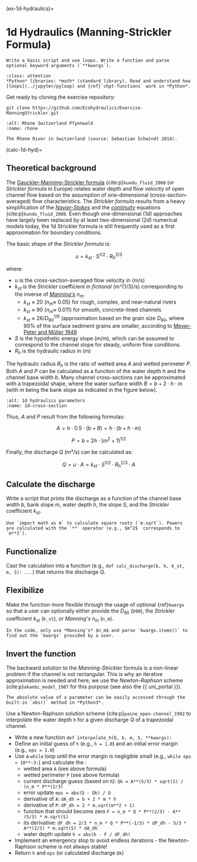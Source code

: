 (ex-1d-hydraulics)=
# 1d Hydraulics (Manning-Strickler Formula)

```{admonition} Goals
Write a basic script and use loops. Write a function and parse optional keyword arguments (`**kwargs`).
```

```{admonition} Requirements
:class: attention
*Python* libraries: *math* (standard library). Read and understand how [loops](../jupyter/pyloop) and {ref}`chpt-functions` work in *Python*.
```

Get ready by cloning the exercise repository:

```
git clone https://github.com/Ecohydraulics/Exercise-ManningStrickler.git
```

```{figure} https://github.com/Ecohydraulics/media/raw/master/jpg/hydraulics-1d.jpg
:alt: Rhone Switzerland Pfynnwald
:name: rhone

The Rhone River in Switzerland (source: Sebastian Schwindt 2014).
```

(calc-1d-hyd)=
## Theoretical background
The [Gauckler-Manning-Strickler formula](https://en.wikipedia.org/wiki/Manning_formula) {cite:p}`kundu_fluid_2008` (or *Strickler formula* in Europe) relates water depth and flow velocity of open channel flow based on the assumption of one-dimensional (cross-section-averaged) flow characteristics. The *Strickler formula* results from a heavy simplification of the [*Navier-Stokes*](https://en.wikipedia.org/wiki/Navier-Stokes_equations) and the [*continuity*](https://en.wikipedia.org/wiki/Continuity_equation) equations {cite:p}`kundu_fluid_2008`. Even though one-dimensional (1d) approaches have largely been replaced by at least two-dimensional (2d) numerical models today, the 1d Strickler formula is still frequently used as a first approximation for boundary conditions.

The basic shape of the *Strickler formula* is:

$$
u = k_{st}\cdot S^{1/2} \cdot R_{h}^{2/3}
$$

where:

* $u$ is the cross-section-averaged flow velocity in (m/s)
* $k_{st}$ is the *Strickler* coefficient in *fictional* (m^{1/3}/s) corresponding to the inverse of [*Manning's*](http://www.fsl.orst.edu/geowater/FX3/help/8_Hydraulic_Reference/Mannings_n_Tables.htm) $n_m$.
	- $k_{st}$ $\approx$ 20 ($n_m \approx$ 0.05) for rough, complex, and near-natural rivers
	- $k_{st}$ $\approx$ 90 ($n_m \approx$ 0.011) for smooth, concrete-lined channels
	- $k_{st}$ $\approx$ 26/$D_{90}^{1/6}$ (approximation based on the grain size $D_{90}$, where 90% of the surface sediment grains are smaller, according to [Meyer-Peter and Müller 1948](http://resolver.tudelft.nl/uuid:4fda9b61-be28-4703-ab06-43cdc2a21bd7)
* $S$ is the hypothetic energy slope (m/m), which can be assumed to correspond to the channel slope for steady, uniform flow conditions.
* $R_{h}$ is the hydraulic radius in (m)


The hydraulic radius $R_{h}$ is the ratio of wetted area $A$ and wetted perimeter $P$. Both $A$ and $P$ can be calculated as a function of the water depth $h$ and the channel base width $b$. Many channel cross-sections can be approximated with a trapezoidal shape, where the water surface width $B=b+2\cdot h\cdot m$ (with $m$ being the bank slope as indicated in the figure below).

```{figure} https://github.com/Ecohydraulics/media/raw/master/png/flow-cs.png
:alt: 1d hydraulics parameters
:name: 1d-cross-section
```

Thus, $A$ and $P$ result from the following formulas:

$$
A = h \cdot 0.5\cdot (b + B) = h \cdot (b + h\cdot m)
$$

$$
P = b + 2h\cdot (m^2 + 1)^{1/2}
$$

Finally, the discharge $Q$ (m³/s) can be calculated as:

$$
Q = u \cdot A = k_{st} \cdot S^{1/2}\cdot R_{h}^{2/3} \cdot A
$$


## Calculate the discharge

Write a script that prints the discharge as a function of the channel base width $b$, bank slope $m$, water depth $h$, the slope $S$, and the *Strickler* coefficient $k_{st}$.

```{tip}
Use `import math as m` to calculate square roots (`m.sqrt`). Powers are calculated with the `**` operator (e.g., $m^2$  corresponds to `m**2`).
```

## Functionalize
Cast the calculation into a function (e.g., `def calc_discharge(b, h, k_st, m, S): ...`) that returns the discharge $Q$.

## Flexibilize
Make the function more flexible through the usage of optional {ref}`kwargs` so that a user can optionally either provide the $D_{90}$ (`D90`), the *Strickler* coefficient $k_{st}$ (`k_st`), or *Manning's* $n_m$ (`n_m`).

```{tip}
In the code, only use *Manning's* $n_m$ and parse `kwargs.items()` to find out the `kwargs` provided by a user.
```

## Invert the function

The backward solution to the *Manning-Strickler* formula is a non-linear problem if the channel is not rectangular. This is why an iterative approximation is needed and here, we use the *Newton-Raphson* scheme {cite:p}`akanbi_model_1987` for this purpose (see also the {{ uni_portal }}).


```{tip}
The absolute value of a parameter can be easily accessed through the built-in `abs()` method in *Python3*.
```

Use a Newton-Raphson solution scheme {cite:p}`paine_open-channel_1992` to interpolate the water depth `h` for a given discharge $Q$ of a trapezoidal channel.

* Write a new function `def interpolate_h(Q, b, m, S, **kwargs):`
* Define an initial guess of `h` (e.g., `h = 1.0`) and an initial error margin (e.g., `eps = 1.0`)
* Use a `while` loop until the error margin is negligible small (e.g., `while eps > 10**-3:`) and calculate the :
	- wetted area `A` (see above formula)
	- wetted perimeter `P` (see above formula)
	- current discharge guess (based on `h`): `Qk = A**(5/3) * sqrt(S) / (n_m * P**(2/3)`
	- error update `eps = abs(Q - Qk) / Q`
	- derivative of `A`: `dA_dh = b + 2 * m * h`
	- derivative of `P`: `dP_dh = 2 * m.sqrt(m**2 + 1)`
	- function that should become zero `F = n_m * Q * P**(2/3) - A**(5/3) * m.sqrt(S)`
	- its derivative: `dF_dh = 2/3 * n_m * Q * P**(-1/3) * dP_dh - 5/3 * A**(2/3) * m.sqrt(S) * dA_dh`
	- water depth update `h = abs(h - F / dF_dh)`
* Implement an emergency stop to avoid endless iterations - the Newton-Raphson scheme is not always stable!
* Return `h` and `eps` (or calculated discharge `Qk`)
